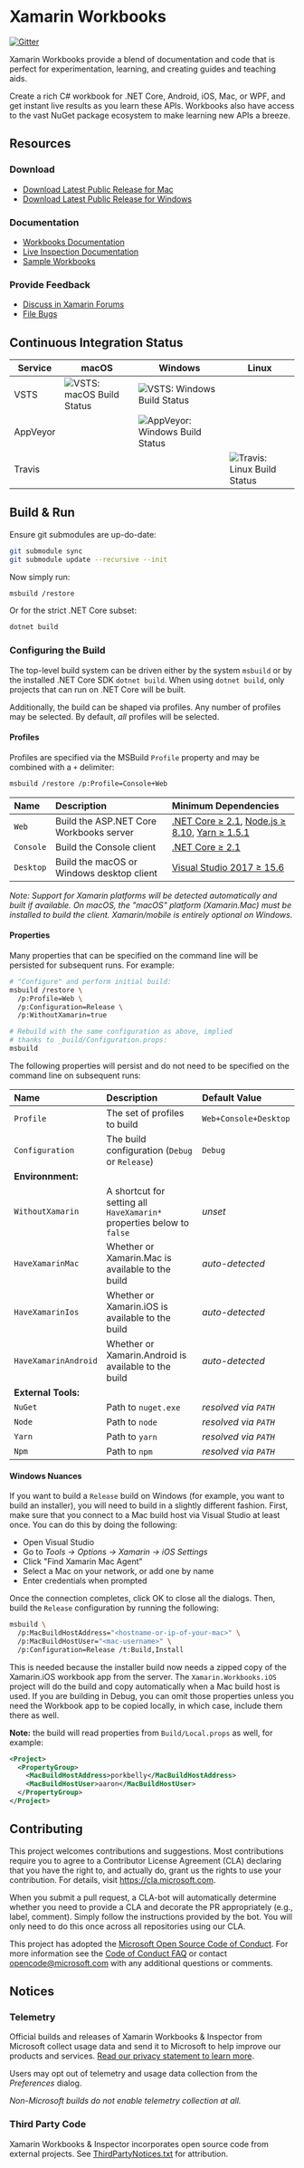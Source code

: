# Xamarin Workbooks

[![Gitter](https://badges.gitter.im/Join%20Chat.svg)](https://gitter.im/Microsoft/workbooks)

Xamarin Workbooks provide a blend of documentation and code that is perfect
for experimentation, learning, and creating guides and teaching aids.

Create a rich C# workbook for .NET Core, Android, iOS, Mac, or WPF, and get
instant live results as you learn these APIs. Workbooks also have access to
the vast NuGet package ecosystem to make learning new APIs a breeze.

## Resources

### Download

* [Download Latest Public Release for Mac](https://dl.xamarin.com/interactive/XamarinInteractive.pkg)
* [Download Latest Public Release for Windows](https://dl.xamarin.com/interactive/XamarinInteractive.msi)

### Documentation

* [Workbooks Documentation](https://developer.xamarin.com/guides/cross-platform/workbooks/)
* [Live Inspection Documentation](https://developer.xamarin.com/guides/cross-platform/inspector/)
* [Sample Workbooks](https://github.com/xamarin/Workbooks)

### Provide Feedback

* [Discuss in Xamarin Forums](https://forums.xamarin.com/categories/inspector)
* [File Bugs](https://bugzilla.xamarin.com/enter_bug.cgi?product=Workbooks%20%26%20Inspector)

## Continuous Integration Status

| Service  | macOS          | Windows            | Linux              |
| -------- | -------------- | ------------------ | ------------------ |
| VSTS     | ![][vstsmacbs] | ![][vstswinbs]     |                    |
| AppVeyor |                | ![][appveyorwinbs] |                    |
| Travis   |                |                    | ![][travislinuxbs] |

[vstsmacbs]: https://devdiv.visualstudio.com/_apis/public/build/definitions/0bdbc590-a062-4c3f-b0f6-9383f67865ee/6539/badge "VSTS: macOS Build Status"
[vstswinbs]: https://devdiv.visualstudio.com/_apis/public/build/definitions/0bdbc590-a062-4c3f-b0f6-9383f67865ee/6563/badge "VSTS: Windows Build Status"
[appveyorwinbs]: https://ci.appveyor.com/api/projects/status/9v2ljdvcyjocpfvo/branch/master?svg=true "AppVeyor: Windows Build Status"
[travislinuxbs]: https://travis-ci.org/Microsoft/workbooks.svg?branch=master "Travis: Linux Build Status"

## Build & Run

Ensure git submodules are up-do-date:

```bash
git submodule sync
git submodule update --recursive --init
```

Now simply run:

```bash
msbuild /restore
```

Or for the strict .NET Core subset:

```bash
dotnet build
```

### Configuring the Build

The top-level build system can be driven either by the system `msbuild` or by
the installed .NET Core SDK `dotnet build`. When using `dotnet build`, only
projects that can run on .NET Core will be built.

Additionally, the build can be shaped via profiles. Any number of profiles
may be selected. By default, _all_ profiles will be selected.

#### Profiles

Profiles are specified via the MSBuild `Profile` property and may be
combined with a `+` delimiter:

```bash
msbuild /restore /p:Profile=Console+Web
```

| Name      | Description                               | Minimum Dependencies                                                             |
| :-------- | :---------------------------------------- | :------------------------------------------------------------------------------- |
| `Web`     | Build the ASP.NET Core Workbooks server   | [.NET Core ≥ 2.1][dep_dnc], [Node.js ≥ 8.10][dep_node], [Yarn ≥ 1.5.1][dep_yarn] |
| `Console` | Build the Console client                  | [.NET Core ≥ 2.1][dep_dnc]                                                       |
| `Desktop` | Build the macOS or Windows desktop client | [Visual Studio 2017 ≥ 15.6][dep_vs]                                              |

_Note: Support for Xamarin platforms will be detected automatically and built
if available. On macOS, the "macOS" platform (Xamarin.Mac) must be installed
to build the client. Xamarin/mobile is entirely optional on Windows._

[dep_dnc]: https://www.microsoft.com/net/learn/get-started
[dep_node]: https://nodejs.org/
[dep_yarn]: https://yarnpkg.com/en/docs/install
[dep_mono]: http://www.mono-project.com/download/stable/
[dep_vs]: https://www.visualstudio.com/vs/

#### Properties

Many properties that can be specified on the command line will be persisted
for subsequent runs. For example:

```bash
# "Configure" and perform initial build:
msbuild /restore \
  /p:Profile=Web \
  /p:Configuration=Release \
  /p:WithoutXamarin=true

# Rebuild with the same configuration as above, implied
# thanks to _build/Configuration.props:
msbuild
```

The following properties will persist and do not need to be specified on
the command line on subsequent runs:

| Name                 | Description                  | Default Value |
| :------------------- | :-------------------------------------------------------------------- | :-------------------- |
| `Profile`            | The set of profiles to build                                          | `Web+Console+Desktop` |
| `Configuration`      | The build configuration (`Debug` or `Release`)                        | `Debug`               |
| **Environnment:**                                                                                                    |
| `WithoutXamarin`     | A shortcut for setting all `HaveXamarin*` properties below to `false` | _unset_               |
| `HaveXamarinMac`     | Whether or Xamarin.Mac is available to the build                      | _auto-detected_       |
| `HaveXamarinIos`     | Whether or Xamarin.iOS is available to the build                      | _auto-detected_       |
| `HaveXamarinAndroid` | Whether or Xamarin.Android is available to the build                  | _auto-detected_       |
| **External Tools:**                                                                                                  |
| `NuGet`              | Path to `nuget.exe`                                                   | _resolved via `PATH`_ |
| `Node`               | Path to `node`                                                        | _resolved via `PATH`_ |
| `Yarn`               | Path to `yarn`                                                        | _resolved via `PATH`_ |
| `Npm`                | Path to `npm`                                                         | _resolved via `PATH`_ |

#### Windows Nuances

If you want to build a `Release` build on Windows (for example, you want to
build an installer), you will need to build in a slightly different fashion.
First, make sure that you connect to a Mac build host via Visual Studio at
least once. You can do this by doing the following:

* Open Visual Studio
* Go to _Tools → Options → Xamarin → iOS Settings_
* Click "Find Xamarin Mac Agent"
* Select a Mac on your network, or add one by name
* Enter credentials when prompted

Once the connection completes, click OK to close all the dialogs. Then,
build the `Release` configuration by running the following:

```bash
msbuild \
  /p:MacBuildHostAddress="<hostname-or-ip-of-your-mac>" \
  /p:MacBuildHostUser="<mac-username>" \
  /p:Configuration=Release /t:Build,Install
```

This is needed because the installer build now needs a zipped copy of the
Xamarin.iOS workbook app from the server. The `Xamarin.Workbooks.iOS` project
will do the build and copy automatically when a Mac build host is used. If you
are building in Debug, you can omit those properties unless you need the
Workbook app to be copied locally, in which case, include them there as well.

**Note:** the build will read properties from `Build/Local.props` as well,
for example:

```xml
<Project>
  <PropertyGroup>
    <MacBuildHostAddress>porkbelly</MacBuildHostAddress>
    <MacBuildHostUser>aaron</MacBuildHostUser>
  </PropertyGroup>
</Project>
```

## Contributing

This project welcomes contributions and suggestions. Most contributions require
you to agree to a Contributor License Agreement (CLA) declaring that you have
the right to, and actually do, grant us the rights to use your contribution.
For details, visit https://cla.microsoft.com.

When you submit a pull request, a CLA-bot will automatically determine whether
you need to provide a CLA and decorate the PR appropriately (e.g., label,
comment). Simply follow the instructions provided by the bot. You will only
need to do this once across all repositories using our CLA.

This project has adopted the [Microsoft Open Source Code of Conduct](https://opensource.microsoft.com/codeofconduct/).
For more information see the [Code of Conduct FAQ](https://opensource.microsoft.com/codeofconduct/faq/)
or contact [opencode@microsoft.com](mailto:opencode@microsoft.com) with any
additional questions or comments.

## Notices

### Telemetry

Official builds and releases of Xamarin Workbooks & Inspector from Microsoft
collect usage data and send it to Microsoft to help improve our products
and services. [Read our privacy statement to learn more](https://go.microsoft.com/fwlink/?LinkID=824704).

Users may opt out of telemetry and usage data collection from the _Preferences_
dialog.

_Non-Microsoft builds do not enable telemetry collection at all._

### Third Party Code

Xamarin Workbooks & Inspector incorporates open source code from external
projects. See [ThirdPartyNotices.txt](ThirdPartyNotices.txt) for attribution.

[our-nuget]: https://www.nuget.org/packages/Xamarin.Workbooks.Integration